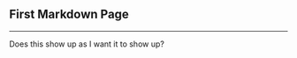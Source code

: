 First Markdown Page
-------------------
-------------------

Does this show up as I want it to show up? 
